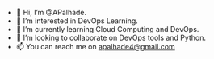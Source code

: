 - 👋 Hi, I’m @APalhade.
- 👀 I’m interested in DevOps Learning.
- 🌱 I’m currently learning Cloud Computing and DevOps.
- 💞️ I’m looking to collaborate on DevOps tools and Python.
- 📫 You can reach me on apalhade4@gmail.com
